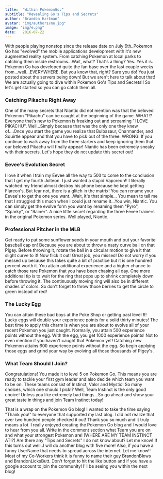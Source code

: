 ```yaml
---
title:  "Within PokemonGo:"
subtitle: "Revealing Go's Tips and Secrets"
author: "Brandon Hartman"
avatar: "img/authors/me.jpg"
image: "img/e.png"
date:   2016-07-22 
---
```


With people playing nonstop since the release date on July 6th..Pokemon Go has "evolved" the mobile applications development with it's new augmented reality system. From catching Pokemon at local parks to catching them inside restrooms...Wait, what? That's a thing? Yes. Yes it is. Pokemon Go has developed quite the fan base over the last couple weeks from...well...EVERYWHERE. But you know that, right? Sure you do! You just posted about the servers being down! But we aren't here to talk about that! We are actually going to dive within Pokemon Go's Tips and Secrets!! So let's get started so you can go catch them all.

### Catching Pikachu Right Away

One of the many secrets that Niantic did not mention was that the beloved Pokemon "Pikachu" can be caught at the beginning of the game. WHAT!? Everyone that's new to Pokemon is freaking out and screaming "I LOVE PIKACHU". Well...Simply because that was the only one they knew of....Once you start the game you realize that Bulbasaur, Charmander, and Squirtle appear and that you have to pick out of the three. WRONG! If you continue to walk away from the three starters and keep ignoring them that our beloved Pikachu will finally appear! Niantic has been extremely sneaky with their secrets. Let's hope they do not update this secret out!

### Eevee's Evolution Secret

I love it when I train my Eevee all the way to 500 to come to the conclusion that I get my fourth Jolteon. I just wanted a stupid Vaporeon!! I literally watched my friend almost destroy his phone because he kept getting Flareon's. But fear not, there is a glitch in the matrix! You can rename your Eevee's to get the one you want...Wait, it's that simple... You mean to tell me that I struggled this much when I could just rename it...You win, Niantic. You can simply get the evolve form you want by renaming them "Pyro", "Sparky", or "Rainer". A nice little secret regarding the three Eevee trainers in the original Pokemon series. Well played, Niantic.

### Professional Pitcher in the MLB

Get ready to put some sunflower seeds in your mouth and put your favorite baseball cap on! Because you are about to throw a nasty curve ball on that Pigey. Before throwing it, rotate the ball in a circular motion to give it that slight curve to it! Now flick it out! Great job, you missed! Do not worry if you messed up because this takes quite a bit of practice but it is one hundred percent worth it. You attain additional experience and a higher chance to catch those rare Pokemon that you have been chasing all day. One more additional tip is to wait for the ring that pops up to shrink completely down before throwing it. The continuously moving ring will also be in different shades of colors. So don't forget to throw those berries to get the circle to green instead of red! 

### The Lucky Egg

You can attain these bad boys at the Poke Shop or getting past level 9! Lucky eggs will double your experience points for a solid thirty minutes! The best time to apply this charm is when you are about to evolve all of your recent Pokemon you just caught. Normally, you attain 500 experience points without the egg. With the egg, you get 1000 experience points! Not to even mention if you haven't caught that Pokemon yet! Catching new Pokemon attains 600 experience points without the egg. So begin applying those eggs and grind your way by evolving all those thousands of Pigey's.

### What Team Should I Join?

Congratulations! You made it to level 5 on Pokemon Go. This means you are ready to tackle your first gym leader and also decide which team you want to be on. These teams consist of Instinct, Valor and Mystic! So many choices, which one should I pick!? Well, Team Instinct is the only good choice! Unless you like extremely bad things...So go ahead and show your great taste in things and join Team Instinct today!

That is a wrap on the Pokemon Go blog! I wanted to take the time saying "Thank you!" to everyone that supported my last blog. I did not realize that over two hundred people checked it out! Thank you so much and it truly means a lot.  I really enjoyed creating the Pokemon Go blog and I would love to hear from you all. Write in the comment section what Team you are on and what your strongest Pokemon are! (WHERE ARE MY TEAM INSTINCT AT!?) Are there any "Tips and Secrets" I do not know about? Let me know! If this turns out well..I will do another blog with five more!  Also, if you have a funny UserName that needs to spread across the internet..Let me know!! Most of my Co-Workers think it is funny to name their guy BrandonBlows and BrandonLicksButt. Don't forget to hit the like button and if you have a google account to join the community! I'll be seeing you within the next blog!
